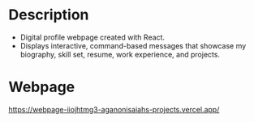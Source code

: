 # Description
- Digital profile webpage created with React. 
- Displays interactive, command-based messages that showcase my biography, skill set, resume, work experience, and projects.

# Webpage
https://webpage-iiojhtmg3-aganonisaiahs-projects.vercel.app/ 
